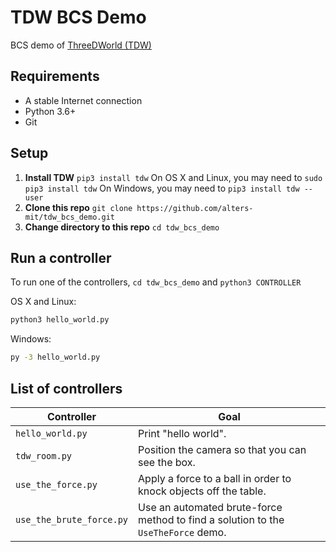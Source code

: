 # TDW BCS Demo

BCS demo of [ThreeDWorld (TDW)](https://github.com/threedworld-mit/tdw)

## Requirements

- A stable Internet connection
- Python 3.6+
- Git

## Setup

1. **Install TDW** `pip3 install tdw` On OS X and Linux, you may need to `sudo pip3 install tdw` On Windows, you may need to `pip3 install tdw --user`
2. **Clone this repo** `git clone https://github.com/alters-mit/tdw_bcs_demo.git`
3. **Change directory to this repo** `cd tdw_bcs_demo`

## Run a controller

To run one of the controllers, `cd tdw_bcs_demo` and `python3 CONTROLLER`

OS X and Linux:

```bash
python3 hello_world.py
```

Windows:

```bash
py -3 hello_world.py
```

## List of controllers

| Controller | Goal |
| --- | --- |
| `hello_world.py` | Print "hello world". |
| `tdw_room.py` | Position the camera so that you can see the box. |
| `use_the_force.py` | Apply a force to a ball in order to knock objects off the table. |
| `use_the_brute_force.py` | Use an automated brute-force method to find a solution to the `UseTheForce` demo. |